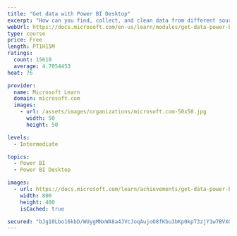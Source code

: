 ```yaml
---
title: "Get data with Power BI Desktop"
excerpt: "How can you find, collect, and clean data from different sources? Power BI is a tool for making sense of your data. You will learn tricks to make data-gathering easier."
webUrl: https://docs.microsoft.com/en-us/learn/modules/get-data-power-bi/
type: course
price: Free
length: PT1H15M
ratings:
  count: 15610
  average: 4.7054453
heat: 76

provider:
  name: Microsoft Learn
  domain: microsoft.com
  images:
    - url: /assets/images/organizations/microsoft.com-50x50.jpg
      width: 50
      height: 50

levels:
  - Intermediate

topics:
  - Power BI
  - Power BI Desktop

images:
  - url: https://docs.microsoft.com/learn/achievements/get-data-power-bi-desktop-social.png
    width: 800
    height: 400
    isCached: true

secured: "bJg10Lbo16kbD/WUygMNxWA8a4JVcJoqAujoO8fKbu3bKp0kpT3zjY1w7BVXGcEfJtDTz0jQc8puUPIJlcwz2I/lz3G/JSj5tzzmJEIFYOQZyj7ffbRINo+yqLReGHWu30wZFlSnaBautIels763AIU7a6wZM2InkhNY02ZPfekfnzd78wRSinor0LlF2qEfX7JHd+CJvwfulSxVKXADj2aS6XNXtx3hRNnPhmAV/52hpMBKgYYID5vIP4o/cpnS/bCswQyrwuWPTYOI2mVgi6GhCwgc71GUjtLwQ2Yl8uWGxCAbPDTePtjypXA7YFi9NsVKD++N7EZrqt2auwfjbqtB5im3c+YxpG45rf+X/jm/KLrMCf3DBr58ZsqCOzOPOrmGh6LuEzurfkAn3vhRL2tEVwuvHy/6u3A3zxqj2rCb7/zs/YqP6rVRjA+tPxuY;llJMDD7KuVPbMat0oB3QbQ=="
---
```


